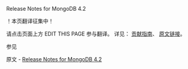  Release Notes for MongoDB 4.2

 ！本页翻译征集中！

请点击页面上方 EDIT THIS PAGE 参与翻译。
详见：
[贡献指南]( https://github.com/JinMuInfo/MongoDB-Manual-zh/blob/master/CONTRIBUTING.md )、
[原文链接](  https://docs.mongodb.com/manual/release-notes/4.2/  )。

 参见

原文 - [Release Notes for MongoDB 4.2]( https://docs.mongodb.com/manual/release-notes/4.2/ )


